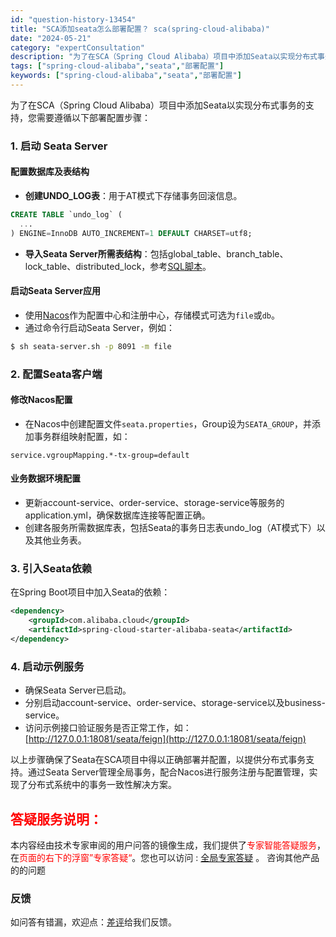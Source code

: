 ```yaml
---
id: "question-history-13454"
title: "SCA添加seata怎么部署配置？ sca(spring-cloud-alibaba)"
date: "2024-05-21"
category: "expertConsultation"
description: "为了在SCA（Spring Cloud Alibaba）项目中添加Seata以实现分布式事务的支持，您需要遵循以下部署配置步骤：### 1. 启动 Seata Server#### 配置数据库及表结构- **创建UNDO_LOG表**：用于AT模式下存储事务回滚信息。```sqlCREATE TAB"
tags: ["spring-cloud-alibaba","seata","部署配置"]
keywords: ["spring-cloud-alibaba","seata","部署配置"]
---
```


为了在SCA（Spring Cloud Alibaba）项目中添加Seata以实现分布式事务的支持，您需要遵循以下部署配置步骤：

### 1. 启动 Seata Server

#### 配置数据库及表结构
- **创建UNDO_LOG表**：用于AT模式下存储事务回滚信息。
```sql
CREATE TABLE `undo_log` (
  ...
) ENGINE=InnoDB AUTO_INCREMENT=1 DEFAULT CHARSET=utf8;
```
- **导入Seata Server所需表结构**：包括global_table、branch_table、lock_table、distributed_lock，参考[SQL脚本](https://github.com/seata/seata/blob/1.5.0/script/server/db/mysql.sql)。

#### 启动Seata Server应用
- 使用[Nacos](https://github.com/seata/seata/releases)作为配置中心和注册中心，存储模式可选为`file`或`db`。
- 通过命令行启动Seata Server，例如：
```sh
$ sh seata-server.sh -p 8091 -m file
```

### 2. 配置Seata客户端

#### 修改Nacos配置
- 在Nacos中创建配置文件`seata.properties`，Group设为`SEATA_GROUP`，并添加事务群组映射配置，如：
```properties
service.vgroupMapping.*-tx-group=default
```

#### 业务数据环境配置
- 更新account-service、order-service、storage-service等服务的application.yml，确保数据库连接等配置正确。
- 创建各服务所需数据库表，包括Seata的事务日志表undo_log（AT模式下）以及其他业务表。

### 3. 引入Seata依赖
在Spring Boot项目中加入Seata的依赖：
```xml
<dependency>
    <groupId>com.alibaba.cloud</groupId>
    <artifactId>spring-cloud-starter-alibaba-seata</artifactId>
</dependency>
```

### 4. 启动示例服务
- 确保Seata Server已启动。
- 分别启动account-service、order-service、storage-service以及business-service。
- 访问示例接口验证服务是否正常工作，如：[http://127.0.0.1:18081/seata/feign](http://127.0.0.1:18081/seata/feign)

以上步骤确保了Seata在SCA项目中得以正确部署并配置，以提供分布式事务支持。通过Seata Server管理全局事务，配合Nacos进行服务注册与配置管理，实现了分布式系统中的事务一致性解决方案。
## <font color="#FF0000">答疑服务说明：</font> 

本内容经由技术专家审阅的用户问答的镜像生成，我们提供了<font color="#FF0000">专家智能答疑服务</font>，在<font color="#FF0000">页面的右下的浮窗”专家答疑“</font>。您也可以访问 : [全局专家答疑](https://opensource.alibaba.com/chatBot) 。 咨询其他产品的的问题

### 反馈
如问答有错漏，欢迎点：[差评](https://ai.nacos.io/user/feedbackByEnhancerGradePOJOID?enhancerGradePOJOId=13956)给我们反馈。

